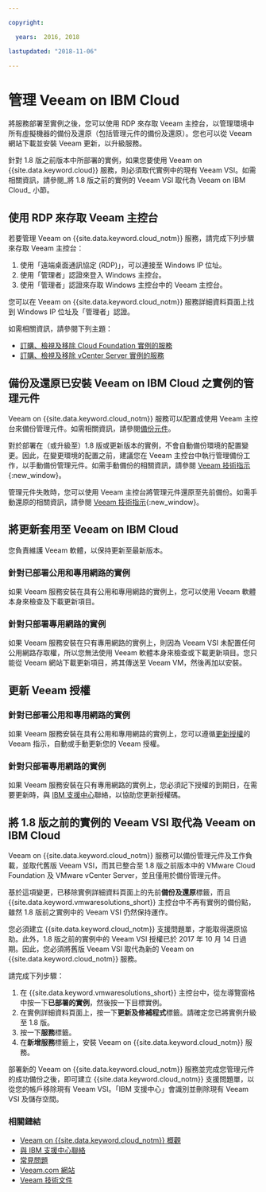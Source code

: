```yaml
---

copyright:

  years:  2016, 2018

lastupdated: "2018-11-06"

---
```


# 管理 Veeam on IBM Cloud

將服務部署至實例之後，您可以使用 RDP 來存取 Veeam 主控台，以管理環境中所有虛擬機器的備份及還原（包括管理元件的備份及還原）。您也可以從 Veeam 網站下載並安裝 Veeam 更新，以升級服務。

針對 1.8 版之前版本中所部署的實例，如果您要使用 Veeam on {{site.data.keyword.cloud}} 服務，則必須取代實例中的現有 Veeam VSI。如需相關資訊，請參閱_將 1.8 版之前的實例的 Veeam VSI 取代為 Veeam on IBM Cloud_ 小節。

## 使用 RDP 來存取 Veeam 主控台

若要管理 Veeam on {{site.data.keyword.cloud_notm}} 服務，請完成下列步驟來存取 Veeam 主控台：
1. 使用「遠端桌面通訊協定 (RDP)」，可以連接至 Windows IP 位址。
2. 使用「管理者」認證來登入 Windows 主控台。
3. 使用「管理者」認證來存取 Windows 主控台中的 Veeam 主控台。

您可以在 Veeam on {{site.data.keyword.cloud_notm}} 服務詳細資料頁面上找到 Windows IP 位址及「管理者」認證。

如需相關資訊，請參閱下列主題：
* [訂購、檢視及移除 Cloud Foundation 實例的服務](../sddc/sd_addingremovingservices.html)
* [訂購、檢視及移除 vCenter Server 實例的服務](../vcenter/vc_addingremovingservices.html)

## 備份及還原已安裝 Veeam on IBM Cloud 之實例的管理元件

Veeam on {{site.data.keyword.cloud_notm}} 服務可以配置成使用 Veeam 主控台來備份管理元件。如需相關資訊，請參閱[備份元件](../archiref/solution/solution_backingup.html)。

對於部署在（或升級至）1.8 版或更新版本的實例，不會自動備份環境的配置變更。因此，在變更環境的配置之前，建議您在 Veeam 主控台中執行管理備份工作，以手動備份管理元件。如需手動備份的相關資訊，請參閱 [Veeam 技術指示](https://helpcenter.veeam.com/backup/vsphere/scheduing_manual.html){:new_window}。

管理元件失敗時，您可以使用 Veeam 主控台將管理元件還原至先前備份。如需手動還原的相關資訊，請參閱 [Veeam 技術指示]( https://helpcenter.veeam.com/backup/vsphere/performing_full_recovery.html){:new_window}。

## 將更新套用至 Veeam on IBM Cloud

您負責維護 Veeam 軟體，以保持更新至最新版本。

### 針對已部署公用和專用網路的實例

如果 Veeam 服務安裝在具有公用和專用網路的實例上，您可以使用 Veeam 軟體本身來檢查及下載更新項目。

### 針對只部署專用網路的實例

如果 Veeam 服務安裝在只有專用網路的實例上，則因為 Veeam VSI 未配置任何公用網路存取權，所以您無法使用 Veeam 軟體本身來檢查或下載更新項目。您只能從 Veeam 網站下載更新項目，將其傳送至 Veeam VM，然後再加以安裝。

## 更新 Veeam 授權

### 針對已部署公用和專用網路的實例

如果 Veeam 服務安裝在具有公用和專用網路的實例上，您可以遵循[更新授權]( https://helpcenter.veeam.com/docs/backup/vsphere/license_update.html)的 Veeam 指示，自動或手動更新您的 Veeam 授權。

### 針對只部署專用網路的實例

如果 Veeam 服務安裝在只有專用網路的實例上，您必須記下授權的到期日，在需要更新時，與 [IBM 支援中心](../vmonic/trbl_support.html)聯絡，以協助您更新授權碼。

## 將 1.8 版之前的實例的 Veeam VSI 取代為 Veeam on IBM Cloud

Veeam on {{site.data.keyword.cloud_notm}} 服務可以備份管理元件及工作負載，並取代舊版 Veeam VSI，而其已整合至 1.8 版之前版本中的 VMware Cloud Foundation 及 VMware vCenter Server，並且僅用於備份管理元件。

基於這項變更，已移除實例詳細資料頁面上的先前**備份及還原**標籤，而且 {{site.data.keyword.vmwaresolutions_short}} 主控台中不再有實例的備份點，雖然 1.8 版前之實例中的 Veeam VSI 仍然保持運作。

您必須建立 {{site.data.keyword.cloud_notm}} 支援問題單，才能取得還原協助。此外，1.8 版之前的實例中的 Veeam VSI 授權已於 2017 年 10 月 14 日過期。因此，您必須將舊版 Veeam VSI 取代為新的 Veeam on {{site.data.keyword.cloud_notm}} 服務。

請完成下列步驟：
1. 在 {{site.data.keyword.vmwaresolutions_short}} 主控台中，從左導覽窗格中按一下**已部署的實例**，然後按一下目標實例。
2. 在實例詳細資料頁面上，按一下**更新及修補程式**標籤。請確定您已將實例升級至 1.8 版。
3. 按一下**服務**標籤。
4. 在**新增服務**標籤上，安裝 Veeam on {{site.data.keyword.cloud_notm}} 服務。

部署新的 Veeam on {{site.data.keyword.cloud_notm}} 服務並完成您管理元件的成功備份之後，即可建立 {{site.data.keyword.cloud_notm}} 支援問題單，以從您的帳戶移除現有 Veeam VSI。「IBM 支援中心」會識別並刪除現有 Veeam VSI 及儲存空間。

### 相關鏈結

* [Veeam on {{site.data.keyword.cloud_notm}} 概觀](veeam_considerations.html)
* [與 IBM 支援中心聯絡](../vmonic/trbl_support.html)
* [常見問題](../vmonic/faq.html)
* [Veeam.com 網站](https://www.veeam.com/)
* [Veeam 技術文件](https://www.veeam.com/documentation-guides-datasheets.html)
